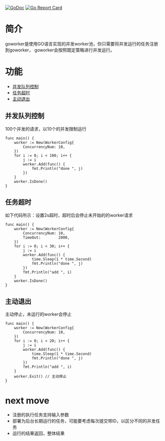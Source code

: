 [![GoDoc](https://godoc.org/github.com/jiangz222/goworker?status.svg)](https://godoc.org/github.com/jiangz222/goworker)
[![Go Report Card](https://goreportcard.com/badge/github.com/jiangz222/goworker)](https://goreportcard.com/report/github.com/jiangz222/goworker)

# 简介
goworker是使用GO语言实现的并发worker池，你只需要将并发运行的任务注册到goworker，
goworker会按照既定策略进行并发运行。

# 功能
- [并发队列控制](#并发队列控制)
- [任务超时](#任务超时)
- [主动退出](#主动退出)

## <span id="并发队列控制">并发队列控制</span>
100个并发的请求，以10个的并发限制运行
```
func main() {
	worker := New(WorkerConfig{
		ConcurrencyNum: 10,
	})
	for i := 0; i < 100; i++ {
		j := i
		worker.Add(func() {
			fmt.Println("done ", j)
		})
	}
	worker.IsDone()
}
```

## <span id="任务超时">任务超时</span>
如下代码所示：设置2s超时，超时后会停止未开始的的worker请求
```
func main() {
	worker := New(WorkerConfig{
		ConcurrencyNum: 10,
		TimeOut:        2000,
	})
	for i := 0; i < 30; i++ {
		j := i
		worker.Add(func() {
			time.Sleep(1 * time.Second)
			fmt.Println("done ", j)
		})
		fmt.Println("add ", i)
	}
	worker.IsDone()
}
```
## <span id="主动退出">主动退出</span>
主动停止，未运行的worker会停止
```
func main() {
	worker := New(WorkerConfig{
		ConcurrencyNum: 10,
	})
	for i := 0; i < 20; i++ {
		j := i
		worker.Add(func() {
			time.Sleep(1 * time.Second)
			fmt.Println("done ", j)
		})
		fmt.Println("add ", i)
	}
	worker.Exit() // 主动停止
}
```

# next move
- 注册的执行任务支持输入参数
- 部署为后台长期运行的任务，可能要考虑每次提交带ID，以区分不同的并发任务
- 运行的结果返回，整体结果
